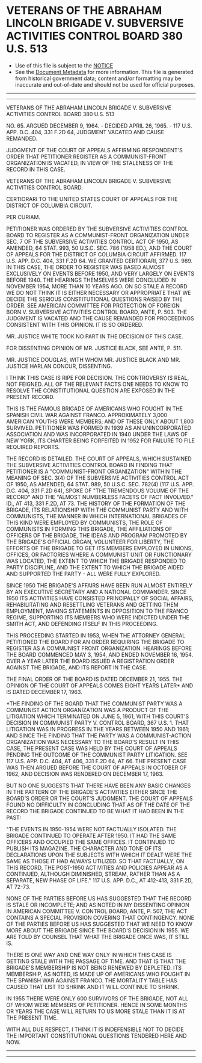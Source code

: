---
---

# VETERANS OF THE ABRAHAM LINCOLN BRIGADE V. SUBVERSIVE ACTIVITIES CONTROL BOARD 380 U.S. 513

* Use of this file is subject to the [NOTICE](https://github.com/publicdocs/notice/blob/master/NOTICE)
* See the [Document Metadata](../../../) for more information.
  This file is generated from historical government data; content and/or formatting may be inaccurate and out-of-date and should not be used for official purposes.

----------
----------

VETERANS OF THE ABRAHAM LINCOLN BRIGADE V. SUBVERSIVE ACTIVITIES CONTROL BOARD 380 U.S. 513

NO. 65.  ARGUED DECEMBER 9, 1964.  - DECIDED APRIL 26, 1965.  - 117 U.S. APP. D.C. 404, 331 F.2D 64, JUDGMENT VACATED AND CAUSE REMANDED.

JUDGMENT OF THE COURT OF APPEALS AFFIRMING RESPONDENT'S ORDER THAT PETITIONER REGISTER AS A COMMUNIST-FRONT ORGANIZATION IS VACATED, IN VIEW OF THE STALENESS OF THE RECORD IN THIS CASE.

VETERANS OF THE ABRAHAM LINCOLN BRIGADE V. SUBVERSIVE ACTIVITIES CONTROL BOARD.

CERTIORARI TO THE UNITED STATES COURT OF APPEALS FOR THE DISTRICT OF COLUMBIA CIRCUIT.

PER CURIAM.

PETITIONER WAS ORDERED BY THE SUBVERSIVE ACTIVITIES CONTROL BOARD TO REGISTER AS A COMMUNIST-FRONT ORGANIZATION UNDER SEC. 7 OF THE SUBVERSIVE ACTIVITIES CONTROL ACT OF 1950, AS AMENDED, 64 STAT. 993, 50 U.S.C. SEC. 786 (1958 ED.), AND THE COURT OF APPEALS FOR THE DISTRICT OF COLUMBIA CIRCUIT AFFIRMED.  117 U.S. APP. D.C. 404, 331 F.2D 64.  WE GRANTED CERTIORARI, 377 U.S. 989.  IN THIS CASE, THE ORDER TO REGISTER WAS BASED ALMOST EXCLUSIVELY ON EVENTS BEFORE 1950, AND VERY LARGELY ON EVENTS BEFORE 1940.  THE HEARINGS THEMSELVES WERE CONCLUDED IN NOVEMBER 1954, MORE THAN 10 YEARS AGO.  ON SO STALE A RECORD WE DO NOT THINK IT IS EITHER NECESSARY OR APPROPRIATE THAT WE DECIDE THE SERIOUS CONSTITUTIONAL QUESTIONS RAISED BY THE ORDER.  SEE AMERICAN COMMITTEE FOR PROTECTION OF FOREIGN BORN V.  SUBVERSIVE ACTIVITIES CONTROL BOARD, ANTE, P. 503.  THE JUDGMENT IS VACATED AND THE CAUSE REMANDED FOR PROCEEDINGS CONSISTENT WITH THIS OPINION.  IT IS SO ORDERED.

MR. JUSTICE WHITE TOOK NO PART IN THE DECISION OF THIS CASE.

FOR DISSENTING OPINION OF MR. JUSTICE BLACK, SEE ANTE, P. 511.

MR. JUSTICE DOUGLAS, WITH WHOM MR. JUSTICE BLACK AND MR. JUSTICE HARLAN CONCUR, DISSENTING.

I THINK THIS CASE IS RIPE FOR DECISION.  THE CONTROVERSY IS REAL, NOT FEIGNED.  ALL OF THE RELEVANT FACTS ONE NEEDS TO KNOW TO RESOLVE THE CONSTITUTIONAL QUESTION ARE EXPOSED IN THE PRESENT RECORD.

THIS IS THE FAMOUS BRIGADE OF AMERICANS WHO FOUGHT IN THE SPANISH CIVIL WAR AGAINST FRANCO.  APPROXIMATELY 3,000 AMERICAN YOUTHS WERE MEMBERS; AND OF THESE ONLY ABOUT 1,800 SURVIVED.  PETITIONER WAS FORMED IN 1939 AS AN UNINCORPORATED ASSOCIATION AND WAS INCORPORATED IN 1940 UNDER THE LAWS OF NEW YORK, ITS CHARTER BEING FORFEITED IN 1952 FOR FAILURE TO FILE REQUIRED REPORTS.

THE RECORD IS DETAILED.  THE COURT OF APPEALS, WHICH SUSTAINED THE SUBVERSIVE ACTIVITIES CONTROL BOARD IN FINDING THAT PETITIONER IS A "COMMUNIST-FRONT ORGANIZATION" WITHIN THE MEANING OF SEC. 3(4) OF THE SUBVERSIVE ACTIVITIES CONTROL ACT OF 1950, AS AMENDED, 64 STAT.  989, 50 U.S.C. SEC. 782(4) (117 U.S. APP. D.C. 404, 331 F.2D 64), SPOKE OF "THE TREMENDOUS VOLUME OF THE RECORD" AND THE "ALMOST NUMBERLESS FACETS OF FACT INVOLVED."  ID., AT 413, 331 F.2D, AT 73.  THE HISTORY OF THE FORMATION OF THE BRIGADE, ITS RELATIONSHIP WITH THE COMMUNIST PARTY AND WITH COMMUNISTS, THE MANNER IN WHICH INTERNATIONAL BRIGADES OF THIS KIND WERE EMPLOYED BY COMMUNISTS, THE ROLE OF COMMUNISTS IN FORMING THIS BRIGADE, THE AFFILIATIONS OF OFFICERS OF THE BRIGADE, THE IDEAS AND PROGRAM PROMOTED BY THE BRIGADE'S OFFICIAL ORGAN, VOLUNTEER FOR LIBERTY, THE EFFORTS OF THE BRIGADE TO GET ITS MEMBERS EMPLOYED IN UNIONS, OFFICES, OR FACTORIES WHERE A COMMUNIST UNIT OR FUNCTIONARY WAS LOCATED, THE EXTENT TO WHICH THE BRIGADE RESPONDED TO PARTY DISCIPLINE, AND THE EXTENT TO WHICH THE BRIGADE AIDED AND SUPPORTED THE PARTY - ALL WERE FULLY EXPLORED.

SINCE 1950 THE BRIGADE'S AFFAIRS HAVE BEEN RUN ALMOST ENTIRELY BY AN EXECUTIVE SECRETARY AND A NATIONAL COMMANDER.  SINCE 1950 ITS ACTIVITIES HAVE CONSISTED PRINCIPALLY OF SOCIAL AFFAIRS, REHABILITATING AND RESETTLING VETERANS AND GETTING THEM EMPLOYMENT, MAKING STATEMENTS IN OPPOSITION TO THE FRANCO REGIME, SUPPORTING ITS MEMBERS WHO WERE INDICTED UNDER THE SMITH ACT, AND DEFENDING ITSELF IN THIS PROCEEDING.

THIS PROCEEDING STARTED IN 1953, WHEN THE ATTORNEY GENERAL PETITIONED THE BOARD FOR AN ORDER REQUIRING THE BRIGADE TO REGISTER AS A COMMUNIST FRONT ORGANIZATION.  HEARINGS BEFORE THE BOARD COMMENCED MAY 3, 1954, AND ENDED NOVEMBER 16, 1954.  OVER A YEAR LATER THE BOARD ISSUED A REGISTRATION ORDER AGAINST THE BRIGADE, AND ITS REPORT IN THE CASE.

THE FINAL ORDER OF THE BOARD IS DATED DECEMBER 21, 1955.  THE OPINION OF THE COURT OF APPEALS COMES EIGHT YEARS LATER\* AND IS DATED DECEMBER 17, 1963.

\*THE FINDING OF THE BOARD THAT THE COMMUNIST PARTY WAS A COMMUNIST ACTION ORGANIZATION WAS A PRODUCT OF THE LITIGATION WHICH TERMINATED ON JUNE 5, 1961, WITH THIS COURT'S DECISION IN COMMUNIST PARTY V. CONTROL BOARD, 367 U.S. 1.  THAT LITIGATION WAS IN PROGRESS IN THE YEARS BETWEEN 1950 AND 1961; AND SINCE THE FINDING THAT THE PARTY WAS A COMMUNIST-ACTION ORGANIZATION WAS NECESSARY TO THE BOARD'S RESULT IN THIS CASE, THE PRESENT CASE WAS HELD BY THE COURT OF APPEALS PENDING THE OUTCOME OF THE COMMUNIST PARTY LITIGATION.  SEE 117 U.S. APP. D.C. 404, AT 406, 331 F.2D 64, AT 66.  THE PRESENT CASE WAS THEN ARGUED BEFORE THE COURT OF APPEALS IN OCTOBER OF 1962, AND DECISION WAS RENDERED ON DECEMBER 17, 1963.

BUT NO ONE SUGGESTS THAT THERE HAVE BEEN ANY BASIC CHANGES IN THE PATTERN OF THE BRIGADE'S ACTIVITIES EITHER SINCE THE BOARD'S ORDER OR THE COURT'S JUDGMENT.  THE COURT OF APPEALS FOUND NO DIFFICULTY IN CONCLUDING THAT AS OF THE DATE OF THE RECORD THE BRIGADE CONTINUED TO BE WHAT IT HAD BEEN IN THE PAST:

"THE EVENTS IN 1950-1954 WERE NOT FACTUALLY ISOLATED.  THE BRIGADE CONTINUED TO OPERATE AFTER 1950.  IT HAD THE SAME OFFICERS AND OCCUPIED THE SAME OFFICES.  IT CONTINUED TO PUBLISH ITS MAGAZINE.  THE CHARACTER AND TONE OF ITS DECLARATIONS UPON THE SUBJECTS WITH WHICH IT DEALT WERE THE SAME AS THOSE IT HAD ALWAYS UTILIZED.  SO THAT FACTUALLY, ON THIS RECORD, THE POST-1950 ACTIVITIES AND POLICIES APPEAR AS A CONTINUED, ALTHOUGH DIMINISHED, STREAM, RATHER THAN AS A SEPARATE, NEW PHASE OF LIFE."  117 U.S. APP. D.C., AT 412-413, 331 F.2D, AT 72-73.

NONE OF THE PARTIES BEFORE US HAS SUGGESTED THAT THE RECORD IS STALE OR INCOMPLETE; AND AS NOTED IN MY DISSENTING OPINION IN AMERICAN COMMITTEE V. CONTROL BOARD, ANTE, P. 507, THE ACT CONTAINS A SPECIAL PROVISION COVERING THAT CONTINGENCY.  NONE OF THE PARTIES BEFORE US HAS SUGGESTED THAT WE NEED TO KNOW MORE ABOUT THE BRIGADE SINCE THE BOARD'S DECISION IN 1955.  WE ARE TOLD BY COUNSEL THAT WHAT THE BRIGADE ONCE WAS, IT STILL IS.

THERE IS ONE WAY AND ONE WAY ONLY IN WHICH THIS CASE IS GETTING STALE WITH THE PASSAGE OF TIME.  AND THAT IS THAT THE BRIGADE'S MEMBERSHIP IS NOT BEING RENEWED BY DEPLETED.  ITS MEMBERSHIP, AS NOTED, IS MADE UP OF AMERICANS WHO FOUGHT IN THE SPANISH WAR AGAINST FRANCO.  THE MORTALITY TABLE HAS CAUSED THAT LIST TO SHRINK AND IT WILL CONTINUE TO SHRINK.

IN 1955 THERE WERE ONLY 600 SURVIVORS OF THE BRIGADE, NOT ALL OF WHOM WERE MEMBERS OF PETITIONER.  HENCE IN SOME MONTHS OR YEARS THE CASE WILL RETURN TO US MORE STALE THAN IT IS AT THE PRESENT TIME.

WITH ALL DUE RESPECT, I THINK IT IS INDEFENSIBLE NOT TO DECIDE THE IMPORTANT CONSTITUTIONAL QUESTIONS TENDERED HERE AND NOW.


----------
----------

